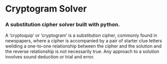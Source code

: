# Cryptogram Solver
### A substitution cipher solver built with python.

A ‘cryptoquip’ or ‘cryptogram’ is a substitution cipher, commonly found in newspapers, where a cipher is accompanied by a pair of starter clue letters weilding a one-to-one relationship between the cipher and the solution and the reverse relationship is not necessarily true. Any approach to a solution involves sound deduction or trial and error.
